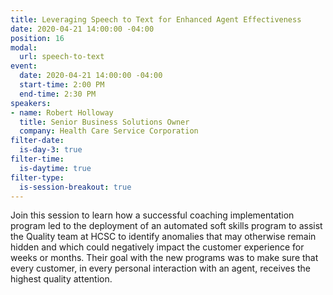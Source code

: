 ```yaml
---
title: Leveraging Speech to Text for Enhanced Agent Effectiveness
date: 2020-04-21 14:00:00 -04:00
position: 16
modal:
  url: speech-to-text
event:
  date: 2020-04-21 14:00:00 -04:00
  start-time: 2:00 PM
  end-time: 2:30 PM
speakers:
- name: Robert Holloway
  title: Senior Business Solutions Owner
  company: Health Care Service Corporation
filter-date:
  is-day-3: true
filter-time:
  is-daytime: true
filter-type:
  is-session-breakout: true
---
```


Join this session to learn how a successful coaching implementation program led to the deployment of an automated soft skills program to assist the Quality
team at HCSC to identify anomalies that may otherwise remain hidden and which could negatively impact the customer experience for weeks or months. Their
goal with the new programs was to make sure that every customer, in every personal interaction with an agent, receives the highest quality attention. 